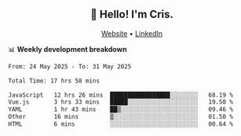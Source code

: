 
<h2 align="center">👋 Hello! I'm Cris.</h2>
<p align="center">
  <a href="https://www.criscunas.dev">Website</a> •
  <a href="https://www.linkedin.com/in/cristophercunas/">LinkedIn</a> 
</p>


📊 **Weekly development breakdown**
<!--START_SECTION:waka-->

```txt
From: 24 May 2025 - To: 31 May 2025

Total Time: 17 hrs 58 mins

JavaScript   12 hrs 26 mins  █████████████████░░░░░░░░   68.19 %
Vue.js       3 hrs 33 mins   █████░░░░░░░░░░░░░░░░░░░░   19.50 %
YAML         1 hr 43 mins    ██▒░░░░░░░░░░░░░░░░░░░░░░   09.46 %
Other        16 mins         ▒░░░░░░░░░░░░░░░░░░░░░░░░   01.50 %
HTML         6 mins          ░░░░░░░░░░░░░░░░░░░░░░░░░   00.64 %
```

<!--END_SECTION:waka-->

